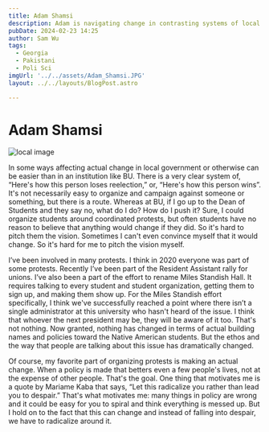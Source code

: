 ```yaml
---
title: Adam Shamsi
description: Adam is navigating change in contrasting systems of local government and university activism.
pubDate: 2024-02-23 14:25
author: Sam Wu
tags:
  - Georgia
  - Pakistani
  - Poli Sci
imgUrl: '../../assets/Adam_Shamsi.JPG'
layout: ../../layouts/BlogPost.astro

---
```

# Adam Shamsi

![local image](../../assets/Adam_Shamsi.JPG)

In some ways affecting actual change in local government or otherwise can be easier than in an institution like BU. There is a very clear system of, “Here's how this person loses reelection,” or, “Here's how this person wins”.  It's not necessarily easy to organize and campaign against someone or something, but there is a route. Whereas at BU, if I go up to the Dean of Students and they say no, what do I do? How do I push it? Sure, I could organize students around coordinated protests, but often students have no reason to believe that anything would change if they did. So it's hard to pitch them the vision. Sometimes I can't even convince myself that it would change. So it's hard for me to pitch the vision myself.

I’ve been involved in many protests. I think in 2020 everyone was part of some protests. Recently I’ve been part of the Resident Assistant rally for unions. I’ve also been a part of the effort to rename Miles Standish Hall. It requires talking to every student and student organization, getting them to sign up, and making them show up. For the Miles Standish effort specifically, I think we've successfully reached a point where there isn’t a single administrator at this university who hasn't heard of the issue. I think that whoever the next president may be, they will be aware of it too. That's not nothing. Now granted, nothing has changed in terms of actual building names and policies toward the Native American students. But the ethos and the way that people are talking about this issue has dramatically changed. 

Of course, my favorite part of organizing protests is making an actual change. When a policy is made that betters even a few people's lives, not at the expense of other people. That's the goal. One thing that motivates me is a quote by Mariame Kaba that says, “Let this radicalize you rather than lead you to despair.” That's what motivates me: many things in policy are wrong and it could be easy for you to spiral and think everything is messed up. But I hold on to the fact that this can change and instead of falling into despair, we have to radicalize around it.
